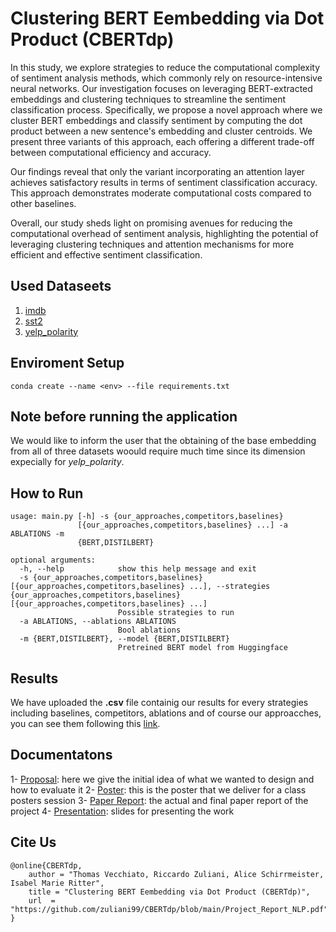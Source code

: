 # Clustering BERT Eembedding via Dot Product (CBERTdp)

In this study, we explore strategies to reduce the computational complexity of sentiment analysis methods, which commonly rely on resource-intensive neural networks. Our investigation focuses on leveraging BERT-extracted embeddings and clustering techniques to streamline the sentiment classification process. Specifically, we propose a novel approach where we cluster BERT embeddings and classify sentiment by computing the dot product between a new sentence's embedding and cluster centroids. We present three variants of this approach, each offering a different trade-off between computational efficiency and accuracy.

Our findings reveal that only the variant incorporating an attention layer achieves satisfactory results in terms of sentiment classification accuracy. This approach demonstrates moderate computational costs compared to other baselines.

Overall, our study sheds light on promising avenues for reducing the computational overhead of sentiment analysis, highlighting the potential of leveraging clustering techniques and attention mechanisms for more efficient and effective sentiment classification.


## Used Dataseets
1. [imdb](https://huggingface.co/datasets/imdb) 
2. [sst2](https://huggingface.co/datasets/sst2)
3. [yelp_polarity](https://huggingface.co/datasets/yelp_polarity)


## Enviroment Setup
```
conda create --name <env> --file requirements.txt
```

## Note before running the application
We would like to inform the user that the obtaining of the base embedding from all of three datasets woould require much time since its dimension expecially for *yelp_polarity*.

## How to Run
```
usage: main.py [-h] -s {our_approaches,competitors,baselines}
               [{our_approaches,competitors,baselines} ...] -a ABLATIONS -m
               {BERT,DISTILBERT}

optional arguments:
  -h, --help            show this help message and exit
  -s {our_approaches,competitors,baselines} [{our_approaches,competitors,baselines} ...], --strategies {our_approaches,competitors,baselines} [{our_approaches,competitors,baselines} ...]
                        Possible strategies to run
  -a ABLATIONS, --ablations ABLATIONS
                        Bool ablations
  -m {BERT,DISTILBERT}, --model {BERT,DISTILBERT}
                        Pretreined BERT model from Huggingface
```

## Results
We have uploaded the **.csv** file containig our results for every strategies including baselines, competitors, ablations and of course our approacches, you can see them following this [link](https://github.com/zuliani99/CBERTdp/tree/main/app/results/our_results).

## Documentatons
1- [Proposal](https://github.com/zuliani99/CBERTdp/blob/main/documentations/CBERTdp_Proposal.pdf): here we give the initial idea of what we wanted to design and how to evaluate it
2- [Poster](https://github.com/zuliani99/CBERTdp/blob/main/documentations/CBERTdp_Poster.pdf): this is the poster that we deliver for a class posters session
3- [Paper Report](https://github.com/zuliani99/CBERTdp/blob/main/documentations/CBERTdp_Paper.pdf): the actual and final paper report of the project
4- [Presentation](https://github.com/zuliani99/CBERTdp/blob/main/documentations/CBERTdp_Presentation.pdf): slides for presenting the work

## Cite Us
```
@online{CBERTdp,
    author = "Thomas Vecchiato, Riccardo Zuliani, Alice Schirrmeister, Isabel Marie Ritter",
    title = "Clustering BERT Eembedding via Dot Product (CBERTdp)",
    url  = "https://github.com/zuliani99/CBERTdp/blob/main/Project_Report_NLP.pdf",
}
```
